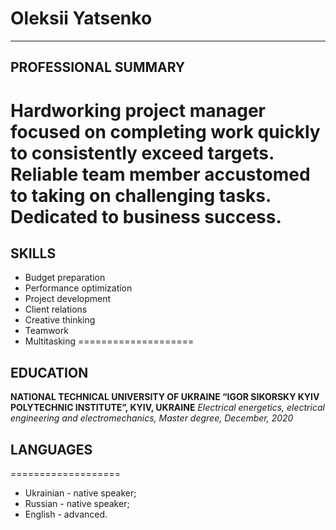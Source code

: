 # Oleksii Yatsenko
********************
## PROFESSIONAL SUMMARY
Hardworking project manager focused on completing work quickly to consistently exceed targets. Reliable team member accustomed to taking on challenging tasks. Dedicated to business success.
====================
## SKILLS
* Budget preparation
* Performance optimization
* Project development
* Client relations
* Creative thinking
* Teamwork
* Multitasking
====================
## EDUCATION
**NATIONAL TECHNICAL UNIVERSITY OF UKRAINE “IGOR SIKORSKY KYIV POLYTECHNIC INSTITUTE”, KYIV, UKRAINE**
_Electrical energetics, electrical engineering and electromechanics, Master degree, December, 2020_
## LANGUAGES
===================
+ Ukrainian - native speaker;
+ Russian - native speaker;
+ English - advanced.